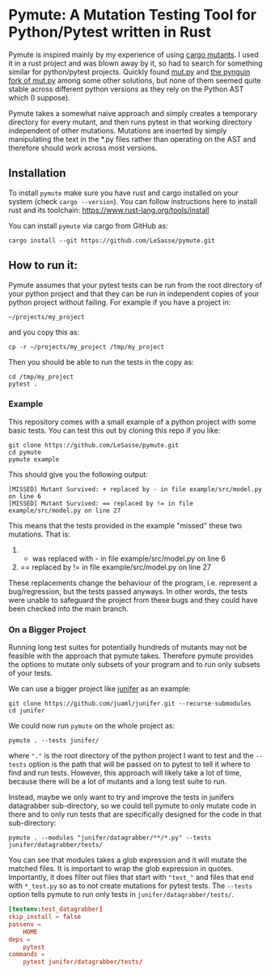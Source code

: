 # Pymute: A Mutation Testing Tool for Python/Pytest written in Rust

Pymute is inspired mainly by my experience of using [cargo mutants](https://mutants.rs/).
I used it in a rust project and was blown away by it, so had to search for something
similar for python/pytest projects. Quickly found [mut.py](https://github.com/mutpy/mutpy)
and [the pynguin fork of mut.py](https://github.com/se2p/mutpy-pynguin) among
some other solutions, but none of them seemed quite stable across different python
versions as they rely on the Python AST which (I suppose).

Pymute takes a somewhat naive approach and simply creates a temporary directory
for every mutant, and then runs pytest in that working directory independent
of other mutations. Mutations are inserted by simply manipulating the text in the
*.py files rather than operating on the AST and therefore should work across most versions.

## Installation

To install `pymute` make sure you have rust and cargo installed on your system
(check `cargo --version`). You can follow instructions here to install rust and
its toolchain: https://www.rust-lang.org/tools/install

You can install `pymute` via cargo from GitHub as:
```
cargo install --git https://github.com/LeSasse/pymute.git
```

## How to run it:

Pymute assumes that your pytest tests can be run from the root directory of your
python project and that they can be run in independent copies of your python project
without failing. For example if you have a project in:

```
~/projects/my_project
```
and you copy this as:
```
cp -r ~/projects/my_project /tmp/my_project
```

Then you should be able to run the tests in the copy as:
```
cd /tmp/my_project
pytest .
```

### Example

This repository comes with a small example of a python project with some basic
tests. You can test this out by cloning this repo if you like:

```
git clone https://github.com/LeSasse/pymute.git
cd pymute
pymute example
```
This should give you the following output:

```
[MISSED] Mutant Survived: + replaced by - in file example/src/model.py on line 6
[MISSED] Mutant Survived: == replaced by != in file example/src/model.py on line 27
```

This means that the tests provided in the example "missed" these two mutations.
That is:
1. + was replaced with - in file example/src/model.py on line 6
2. == replaced by != in file example/src/model.py on line 27

These replacements change the behaviour of the program, i.e. represent a bug/regression,
but the tests passed anyways. In other words, the tests were unable to safeguard 
the project from these bugs and they could have been checked into the main branch.

### On a Bigger Project

Running long test suites for potentially hundreds of mutants may not be feasible
with the approach that pymute takes. Therefore pymute provides the options to 
mutate only subsets of your program and to run only subsets of your tests.

We can use a bigger project like [junifer](https://github.com/juaml/junifer) as an example:

```
git clone https://github.com/juaml/junifer.git --recurse-submodules
cd junifer
```

We could now run `pymute` on the whole project as:

```
pymute . --tests junifer/
```
where `"."` is the root directory of the python project I want to test and
the `--tests` option is the path that will be passed on to pytest to tell
it where to find and run tests. However, this approach will likely take
a lot of time, because there will be a lot of mutants and a long test suite to run.

Instead, maybe we only want to try and improve the tests in junifers datagrabber
sub-directory, so we could tell pymute to only mutate code in there and to only 
run tests that are specifically designed for the code in that sub-directory:

```
pymute . --modules "junifer/datagrabber/**/*.py" --tests junifer/datagrabber/tests/
```
You can see that modules takes a glob expression and it will mutate the matched
files. It is important to wrap the glob expression in quotes.
Importantly, it does filter out files that start with `"test_"` and files
that end with `*_test.py` so as to not create mutations for pytest tests.
The `--tests` option tells pymute to run only tests in `junifer/datagrabber/tests/`.


```toml
[testenv:test_datagrabber]
skip_install = false
passenv =
    HOME
deps =
    pytest
commands =
    pytest junifer/datagrabber/tests/
```
